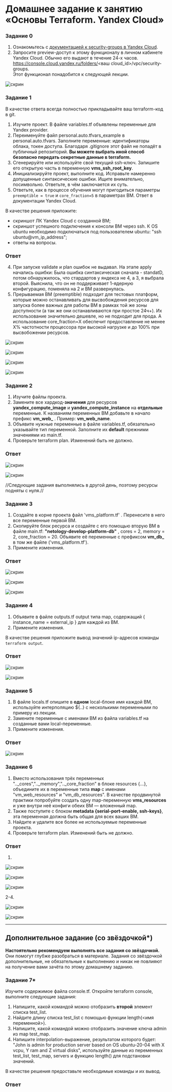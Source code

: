 # Домашнее задание к занятию «Основы Terraform. Yandex Cloud»


### Задание 0

1. Ознакомьтесь с [документацией к security-groups в Yandex Cloud](https://cloud.yandex.ru/docs/vpc/concepts/security-groups?from=int-console-help-center-or-nav).
2. Запросите preview-доступ к этому функционалу в личном кабинете Yandex Cloud. Обычно его выдают в течение 24-х часов.
https://console.cloud.yandex.ru/folders/<ваш cloud_id>/vpc/security-groups.   
Этот функционал понадобится к следующей лекции. 

![скрин](https://github.com/Jlljully/terr02/blob/main/Untitled.png "")  


### Задание 1
В качестве ответа всегда полностью прикладывайте ваш terraform-код в git.

1. Изучите проект. В файле variables.tf объявлены переменные для Yandex provider.
2. Переименуйте файл personal.auto.tfvars_example в personal.auto.tfvars. Заполните переменные: идентификаторы облака, токен доступа. Благодаря .gitignore этот файл не попадёт в публичный репозиторий. **Вы можете выбрать иной способ безопасно передать секретные данные в terraform.**
3. Сгенерируйте или используйте свой текущий ssh-ключ. Запишите его открытую часть в переменную **vms_ssh_root_key**.
4. Инициализируйте проект, выполните код. Исправьте намеренно допущенные синтаксические ошибки. Ищите внимательно, посимвольно. Ответьте, в чём заключается их суть.
5. Ответьте, как в процессе обучения могут пригодиться параметры ```preemptible = true``` и ```core_fraction=5``` в параметрах ВМ. Ответ в документации Yandex Cloud.

В качестве решения приложите:

- скриншот ЛК Yandex Cloud с созданной ВМ;
- скриншот успешного подключения к консоли ВМ через ssh. К OS ubuntu необходимо подключаться под пользователем ubuntu: "ssh ubuntu@vm_ip_address";
- ответы на вопросы.


### Ответ

4. При запуске validate и plan ошибок не выдавал. На этапе apply начались ошибки: Была ошибка синтаксическая сначала - standatD, потом обнаружилось, что стардартов у яндекса не 4, а 3, я выбрала второй. Выяснила, что он не поддерживает 1-ядерную конфигурацию, поменяла на 2 и ВМ развернулась.
5. Прерываемая ВМ (preemptible) подходит для тестовых платформ, которые можно останавливать для высвобождения ресурсов для запуска более важных для работы ВМ в рамках той же зоны доступности (а так же они останавливаются при простое 24ч+). Их использование значительно дешевле, но не подходит для прода.
А использование core_fraction=Х обеспечит предоставление не менее Х% частотности процессора при высокой нагрузке и до 100% при высвобожении ресурсов.

![скрин](https://github.com/Jlljully/terr02/blob/main/Untitled7.png "")  

![скрин](https://github.com/Jlljully/terr02/blob/main/Untitled6.png "")  

![скрин](https://github.com/Jlljully/terr02/blob/main/Untitled5.png "")  

![скрин](https://github.com/Jlljully/terr02/blob/main/Untitled4.png "")  



### Задание 2

1. Изучите файлы проекта.
2. Замените все хардкод-**значения** для ресурсов **yandex_compute_image** и **yandex_compute_instance** на **отдельные** переменные. К названиям переменных ВМ добавьте в начало префикс **vm_web_** .  Пример: **vm_web_name**.
2. Объявите нужные переменные в файле variables.tf, обязательно указывайте тип переменной. Заполните их **default** прежними значениями из main.tf. 
3. Проверьте terraform plan. Изменений быть не должно. 


### Ответ

![скрин](https://github.com/Jlljully/terr02/blob/main/Untitled8.png "")    

![скрин](https://github.com/Jlljully/terr02/blob/main/Untitled9.png "")  

//Следующие задания выполнялись в другой день, поэтому ресурсы подняты с нуля.//


### Задание 3

1. Создайте в корне проекта файл 'vms_platform.tf' . Перенесите в него все переменные первой ВМ.
2. Скопируйте блок ресурса и создайте с его помощью вторую ВМ в файле main.tf: **"netology-develop-platform-db"** ,  cores  = 2, memory = 2, core_fraction = 20. Объявите её переменные с префиксом **vm_db_** в том же файле ('vms_platform.tf').
3. Примените изменения.


### Ответ

![скрин](https://github.com/Jlljully/terr02/blob/main/Untitled10.png "")  

![скрин](https://github.com/Jlljully/terr02/blob/main/Untitled11.png "")  

![скрин](https://github.com/Jlljully/terr02/blob/main/Untitled12.png "")  


### Задание 4

1. Объявите в файле outputs.tf output типа map, содержащий { instance_name = external_ip } для каждой из ВМ.
2. Примените изменения.

В качестве решения приложите вывод значений ip-адресов команды ```terraform output```.

### Ответ

![скрин](https://github.com/Jlljully/terr02/blob/main/Untitled13.png "")  

![скрин](https://github.com/Jlljully/terr02/blob/main/Untitled14.png "")  


### Задание 5

1. В файле locals.tf опишите в **одном** local-блоке имя каждой ВМ, используйте интерполяцию ${..} с несколькими переменными по примеру из лекции.
2. Замените переменные с именами ВМ из файла variables.tf на созданные вами local-переменные.
3. Примените изменения.


### Ответ

![скрин](https://github.com/Jlljully/terr02/blob/main/Untitled15.png "")  


### Задание 6

1. Вместо использования трёх переменных  ".._cores",".._memory",".._core_fraction" в блоке  resources {...}, объедините их в переменные типа **map** с именами "vm_web_resources" и "vm_db_resources". В качестве продвинутой практики попробуйте создать одну map-переменную **vms_resources** и уже внутри неё конфиги обеих ВМ — вложенный map.
2. Также поступите с блоком **metadata {serial-port-enable, ssh-keys}**, эта переменная должна быть общая для всех ваших ВМ.
3. Найдите и удалите все более не используемые переменные проекта.
4. Проверьте terraform plan. Изменений быть не должно.


### Ответ

1. 
   
![скрин](https://github.com/Jlljully/terr02/blob/main/Untitled16.png "")  

![скрин](https://github.com/Jlljully/terr02/blob/main/Untitled17.png "")  

![скрин](https://github.com/Jlljully/terr02/blob/main/Untitled18.png "")  

2-4. 

![скрин](https://github.com/Jlljully/terr02/blob/main/Untitled19.png "")  

![скрин](https://github.com/Jlljully/terr02/blob/main/Untitled20.png "")  

   
------

## Дополнительное задание (со звёздочкой*)

**Настоятельно рекомендуем выполнять все задания со звёздочкой.**   
Они помогут глубже разобраться в материале. Задания со звёздочкой дополнительные, не обязательные к выполнению и никак не повлияют на получение вами зачёта по этому домашнему заданию. 

### Задание 7*

Изучите содержимое файла console.tf. Откройте terraform console, выполните следующие задания: 

1. Напишите, какой командой можно отобразить **второй** элемент списка test_list.
2. Найдите длину списка test_list с помощью функции length(<имя переменной>).
3. Напишите, какой командой можно отобразить значение ключа admin из map test_map.
4. Напишите interpolation-выражение, результатом которого будет: "John is admin for production server based on OS ubuntu-20-04 with X vcpu, Y ram and Z virtual disks", используйте данные из переменных test_list, test_map, servers и функцию length() для подстановки значений.

В качестве решения предоставьте необходимые команды и их вывод.


### Ответ


